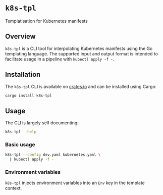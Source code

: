 # `k8s-tpl`

Templatisation for Kubernetes manifests

## Overview

`k8s-tpl` is a CLI tool for interpolating Kubernetes manifests using the Go templating language.
The supported input and output format is intended to facilitate usage in a pipeline with `kubectl apply -f -`.

## Installation

The `k8s-tpl` CLI is available on [crates.io](https://crates.io/) and can be installed using Cargo:

```sh
cargo install k8s-tpl
```

## Usage

The CLI is largely self documenting:

```sh
k8s-tpl --help
```

### Basic usage

```sh
k8s-tpl --config dev.yaml kubernetes.yaml \
  | kubectl apply -f -
```

### Environment variables

`k8s-tpl` injects environment variables into an `Env` key in the template context.
